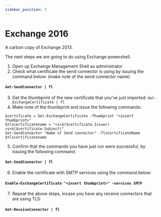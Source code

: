 ```yaml
---
sidebar_position: 3
---
```


# Exchange 2016

A carbon copy of Exchange 2013.

The next steps we are going to do using Exchange powershell.

1. Open up Exchange Management Shell as administrator
2. Check what certificate the send connector is using by issuing the command below: (make note of the send connector name)
        
#### `Get-SendConnector | fl`

3. Get the thumbprint of the new certificate that you've just imported:
`Get-ExchangeCertificate | fl `
4. Make note of the thumbprint and issue the following commands:
```
$certificate = Get-ExchangeCertificate -Thumbprint "<insert thumbprint>"
$tlscertificatename = "<i>$($certificate.Issuer)<s>$($certificate.Subject)"
Set-SendConnector "Name of Send connector" -TlsCertificateName $tlscertificatename
```
5. Confirm that the commands you have just run were successful, by issuing the following command:

#### `Get-SendConnector | fl`

6. Enable the certificate with SMTP services using the command below:

#### `Enable-ExchangeCertificate "<insert thumbprint>" -services SMTP`

7. Repeat the above steps, incase you have any receive connectors that are using TLS:

#### `Get-ReceiveConnector | fl`